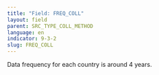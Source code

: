 ```yaml
---
title: "Field: FREQ_COLL"
layout: field
parent: SRC_TYPE_COLL_METHOD
language: en
indicator: 9-3-2
slug: FREQ_COLL
---
```

Data frequency for each country is around 4 years.